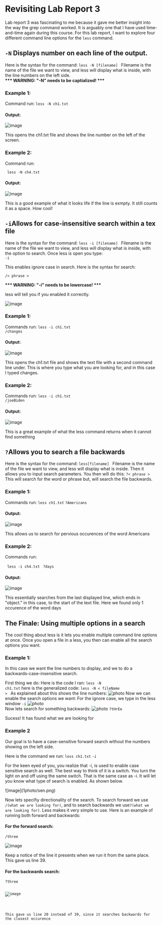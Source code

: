 <h1> Revisiting Lab Report 3 </h1>
                                 
<p>Lab report 3 was fascinating to me because it gave me better insight into the way the grep command
worked. It is arguably one that I have used time-and-time again during this course. For this lab report,
I want to explore four different command line options for the <code>less</code> command.</p>


<h2><code>-N</code> Displays number on each line of the output.</h2>
<p>Here is the syntax for the command:
  <code>less -N [filename] </code>
    Filename is the name of the file we want to view, and less will display what is inside, with the 
    line numbers on the left side. <br>
  <b> *** WARNING: "-N" needs to be captialized! ***</b>
    </p>
<h3>Example 1:</h3>
Command run:
<code>less -N ch1.txt</code>
  
      
<h4>Output:</h4>
      
![image](1photo/np1.png)
      
<p>This opens the ch1.txt file and shows the line number on the left of the screen.</p>
<h3>Example 2:</h3>
Command run:
      
<code> less -N ch4.txt </code>
      
<h4>Output:</h4>
      
![image](1photo/np2.png)
      
<p> This is a good example of what it looks life if the line is exmpty. It still counts it as a space.
How cool!</p>
  
<h2><code>-i</code>Allows for case-insensitive search within a tex file</h2>
<p>Here is the syntax for the command:
  <code>less -i [filename] </code>
    Filename is the name of the file we want to view, and less will display what is inside, with the 
    option to search. Once less is open you type:<br>
<code>-i</code>
<p>This enables ignore case in search. Here is the syntax for search:</p>
<code>/< phrase ></code>

  
  <b> *** WARNING: "-i" needs to be lowercase! ***</b>
    </p>
<p>less will tell you if you enabled it correctly.</p>

![image](1photo/confirm.png)

<h3>Example 1:</h3>
Commands run:
<code>less -i ch1.txt</code><br>
<code>/changes</code>

      
<h4>Output:</h4>
      
![image](1photo/changes.png)
      
<p>This opens the ch1.txt file and shows the text file with a second command line under.
This is where you type what you are looking for, and in this case I typed changes.</p>
<h3>Example 2:</h3>
Commands run:
<code>less -i ch1.txt</code><br>   
<code>/joeBiden </code>
      
<h4>Output:</h4>
      
![image](1photo/ina.png)
      
<p>This is a great example of what the less command returns when it cannot find something</p>


<h2><code>?</code>Allows you to search a file backwards</h2>
<p>Here is the syntax for the command:
  <code>less[filename] </code>
    Filename is the name of the file we want to view, and less will display what is inside. Then it allows you
  to input search parameters. You then will do this:
  <code>?< phrase ></code> This will search for the word or phrase but, will search the file backwards.
    </p>
<h3>Example 1:</h3>
Commands run:
<code>less ch1.txt</code>
<code>?Americans</code>
  
      
<h4>Output:</h4>
      
![image](1photo/b1.png)
      
<p>This allows us to search for pervious occurences of the word Americans</p>
<h3>Example 2:</h3>
Commands run:
      
<code> less -i ch4.txt </code>
<code>?days</code>
      
<h4>Output:</h4>
      
![image](1photo/b2.png)
      
<p>This essentially searches from the last displayed line, which ends in "object." in this case, to the start of the text file. Here
we found only 1 occurence of the word days</p>

<h2> The Finale: Using multiple options in a search</h2>
<p>The cool thing about less is it lets you enable multiple command line options at once. Once you open a file in a less, you then can
  enable all the search options you want.</p>
  
<h3>Example 1:</h3>
<p> In this case we want the line numbers to display, and we to do a backwards-case-insensitive search.</p>

First thing we do:
Here is the code I ran: <code>less -N ch1.txt</code>
here is the generalized code: <code>less -N < fileName > </code>
As explained about this shows the line numbers:
  ![photo](1photo/ex1.png)
Now we can enable the search options we want:
  For the ignore case, we type in the less window <code>-i</code>
![photo](1photo/ex2.png)<br>
Now lets search for something backwards:
![photo](1photo/ex3.png)
 <code>?tHrEe</code>
  <p>Sucess! It has found what we are looking for </p>
  

<h3>Example 2</h3>
<p>Our goal is to have a case-sensitive forward search without the numbers showing on the left side.</p>
Here is the command we run:
<code>less ch1.txt</code>
<code>-i</code>
<p>For the keen eyed of you, you realize that -i, is used to enable case sensitive search as well. The best way to think of it is a switch. You turn the light on and off using the same switch. That is the same case as -i. It will let you know what type of search is enabled. As shown below.</p>
![image](1photo/sen.png)
  <p>Now lets specifiy directionality of the search. To search forward we use <code>/(what we are looking for)</code>, and to search backwards we use<code>?(what we are looking for)</code>. Less makes it very simple to use. Here is an example of running both forward and backwards:</p>
  <h4>For the forward search:</h4>
<code>/three</code>
  
![image](1photo/forward.png)
  
<p>Keep a notice of the line it presents when we run it from the same place. This gave us line 39.</p>
  <h4>For the backwards search:</h4>
<code>?three</h3>
  
![image](1photo/back.png)
  
  <p>This gave us line 20 instead of 39, since it searches backwards for the closest occurence</p>
  

  
